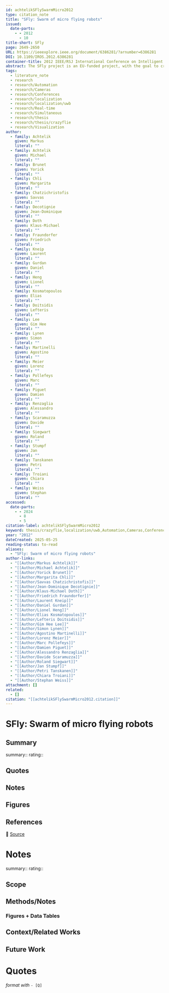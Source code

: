 ```yaml
---
id: achtelikSFlySwarmMicro2012
type: citation_note
title: "SFly: Swarm of micro flying robots"
issued:
  date-parts:
    - - 2012
      - 10
title-short: SFly
page: 2649-2650
URL: https://ieeexplore.ieee.org/document/6386281/?arnumber=6386281
DOI: 10.1109/IROS.2012.6386281
container-title: 2012 IEEE/RSJ International Conference on Intelligent Robots and Systems
abstract: The SFly project is an EU-funded project, with the goal to create a swarm of autonomous vision controlled micro aerial vehicles. The mission in mind is that a swarm of MAV's autonomously maps out an unknown environment, computes optimal surveillance positions and places the MAV's there and then locates radio beacons in this environment. The scope of the work includes contributions on multiple different levels ranging from theoretical foundations to hardware design and embedded programming. One of the contributions is the development of a new MAV, a hexacopter, equipped with enough processing power for onboard computer vision. A major contribution is the development of monocular visual SLAM that runs in real-time onboard of the MAV. The visual SLAM results are fused with IMU measurements and are used to stabilize and control the MAV. This enables autonomous flight of the MAV, without the need of a data link to a ground station. Within this scope novel analytical solutions for fusing IMU and vision measurements have been derived. In addition to the realtime local SLAM, an offline dense mapping process has been developed. For this the MAV's are equipped with a payload of a stereo camera system. The dense environment map is used to compute optimal surveillance positions for a swarm of MAV's. For this an optimiziation technique based on cognitive adaptive optimization has been developed. Finally, the MAV's have been equipped with radio transceivers and a method has been developed to locate radio beacons in the observed environment.
tags:
  - literature_note
  - research
  - research/Automation
  - research/Cameras
  - research/Conferences
  - research/localization
  - research/localization/uwb
  - research/Real-time
  - research/Simultaneous
  - research/thesis
  - research/thesis/crazyflie
  - research/Visualization
author:
  - family: Achtelik
    given: Markus
    literal: ""
  - family: Achtelik
    given: Michael
    literal: ""
  - family: Brunet
    given: Yorick
    literal: ""
  - family: Chli
    given: Margarita
    literal: ""
  - family: Chatzichristofis
    given: Savvas
    literal: ""
  - family: Decotignie
    given: Jean-Dominique
    literal: ""
  - family: Doth
    given: Klaus-Michael
    literal: ""
  - family: Fraundorfer
    given: Friedrich
    literal: ""
  - family: Kneip
    given: Laurent
    literal: ""
  - family: Gurdan
    given: Daniel
    literal: ""
  - family: Heng
    given: Lionel
    literal: ""
  - family: Kosmatopoulos
    given: Elias
    literal: ""
  - family: Doitsidis
    given: Lefteris
    literal: ""
  - family: Lee
    given: Gim Hee
    literal: ""
  - family: Lynen
    given: Simon
    literal: ""
  - family: Martinelli
    given: Agostino
    literal: ""
  - family: Meier
    given: Lorenz
    literal: ""
  - family: Pollefeys
    given: Marc
    literal: ""
  - family: Piguet
    given: Damien
    literal: ""
  - family: Renzaglia
    given: Alessandro
    literal: ""
  - family: Scaramuzza
    given: Davide
    literal: ""
  - family: Siegwart
    given: Roland
    literal: ""
  - family: Stumpf
    given: Jan
    literal: ""
  - family: Tanskanen
    given: Petri
    literal: ""
  - family: Troiani
    given: Chiara
    literal: ""
  - family: Weiss
    given: Stephan
    literal: ""
accessed:
  date-parts:
    - - 2024
      - 8
      - 5
citation-label: achtelikSFlySwarmMicro2012
keyword: thesis/crazyflie,localization/uwb,Automation,Cameras,Conferences,localization,Real-time systems,Simultaneous localization and mapping,Visualization
year: "2012"
dateCreated: 2025-05-25
reading-status: to-read
aliases:
  - "SFly: Swarm of micro flying robots"
author-links:
  - "[[Author/Markus Achtelik]]"
  - "[[Author/Michael Achtelik]]"
  - "[[Author/Yorick Brunet]]"
  - "[[Author/Margarita Chli]]"
  - "[[Author/Savvas Chatzichristofis]]"
  - "[[Author/Jean-Dominique Decotignie]]"
  - "[[Author/Klaus-Michael Doth]]"
  - "[[Author/Friedrich Fraundorfer]]"
  - "[[Author/Laurent Kneip]]"
  - "[[Author/Daniel Gurdan]]"
  - "[[Author/Lionel Heng]]"
  - "[[Author/Elias Kosmatopoulos]]"
  - "[[Author/Lefteris Doitsidis]]"
  - "[[Author/Gim Hee Lee]]"
  - "[[Author/Simon Lynen]]"
  - "[[Author/Agostino Martinelli]]"
  - "[[Author/Lorenz Meier]]"
  - "[[Author/Marc Pollefeys]]"
  - "[[Author/Damien Piguet]]"
  - "[[Author/Alessandro Renzaglia]]"
  - "[[Author/Davide Scaramuzza]]"
  - "[[Author/Roland Siegwart]]"
  - "[[Author/Jan Stumpf]]"
  - "[[Author/Petri Tanskanen]]"
  - "[[Author/Chiara Troiani]]"
  - "[[Author/Stephan Weiss]]"
attachment: []
related:
  - []
citation: "[[achtelikSFlySwarmMicro2012.citation]]"
---
```


# SFly: Swarm of micro flying robots

## Summary
summary::
rating::

## Quotes

## Notes

## Figures

## References

🔗 [Source](https://ieeexplore.ieee.org/document/6386281/?arnumber=6386281)

# Notes 
summary::
rating:: 

## Scope
## Methods/Notes
### Figures + Data Tables
## Context/Related Works
## Future Work


# Quotes
 *format with* `- [Q]`
